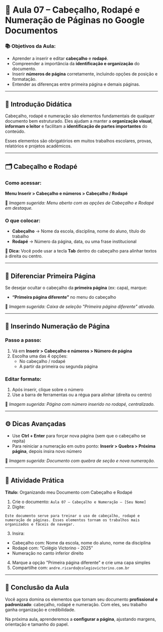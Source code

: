 # 🧾 Aula 07 – Cabeçalho, Rodapé e Numeração de Páginas no Google Documentos

### 📚 Objetivos da Aula:
- Aprender a inserir e editar **cabeçalho** e **rodapé**.
- Compreender a importância da **identificação e organização** do documento.
- Inserir **números de página** corretamente, incluindo opções de posição e formatação.
- Entender as diferenças entre primeira página e demais páginas.

---

## 🧠 Introdução Didática

Cabeçalho, rodapé e numeração são elementos fundamentais de qualquer documento bem estruturado. Eles ajudam a manter a **organização visual**, **informam o leitor** e facilitam a **identificação de partes importantes** do conteúdo.

Esses elementos são obrigatórios em muitos trabalhos escolares, provas, relatórios e projetos acadêmicos.

---

## 🗂️ Cabeçalho e Rodapé

### Como acessar:
**Menu Inserir > Cabeçalho e números > Cabeçalho / Rodapé**

📸 *Imagem sugerida: Menu aberto com as opções de Cabeçalho e Rodapé em destaque.*

### O que colocar:
- **Cabeçalho** → Nome da escola, disciplina, nome do aluno, título do trabalho
- **Rodapé** → Número da página, data, ou uma frase institucional

📝 **Dica:** Você pode usar a tecla **Tab** dentro do cabeçalho para alinhar textos à direita ou centro.

---

## 🔄 Diferenciar Primeira Página

Se desejar ocultar o cabeçalho da **primeira página** (ex: capa), marque:
- **“Primeira página diferente”** no menu do cabeçalho

📸 *Imagem sugerida: Caixa de seleção "Primeira página diferente" ativada.*

---

## 🔢 Inserindo Numeração de Página

### Passo a passo:
1. Vá em **Inserir > Cabeçalho e números > Número de página**
2. Escolha uma das 4 opções:
   - No cabeçalho / rodapé
   - A partir da primeira ou segunda página

### Editar formato:
1. Após inserir, clique sobre o número
2. Use a barra de ferramentas ou a régua para alinhar (direita ou centro)

📸 *Imagem sugerida: Página com número inserido no rodapé, centralizado.*

---

## ⚙️ Dicas Avançadas
- Use **Ctrl + Enter** para forçar nova página (sem que o cabeçalho se repita)
- Para reiniciar a numeração em outro ponto: **Inserir > Quebra > Próxima página**, depois insira novo número

📸 *Imagem sugerida: Documento com quebra de seção e nova numeração.*

---

## 🧪 Atividade Prática

**Título:** Organizando meu Documento com Cabeçalho e Rodapé

1. Crie o documento: `Aula 07 – Cabeçalho e Numeração – [Seu Nome]`
2. Digite:
```
Este documento serve para treinar o uso de cabeçalho, rodapé e numeração de páginas. Esses elementos tornam os trabalhos mais organizados e fáceis de navegar.
```
3. Insira:
- Cabeçalho com: Nome da escola, nome do aluno, nome da disciplina
- Rodapé com: “Colégio Victorino - 2025”
- Numeração no canto inferior direito
4. Marque a opção "Primeira página diferente" e crie uma capa simples
5. Compartilhe com: `andre.ricardo@colegiovictorino.com.br`

---

## 🎯 Conclusão da Aula

Você agora domina os elementos que tornam seu documento **profissional e padronizado**: cabeçalho, rodapé e numeração. Com eles, seu trabalho ganha organização e credibilidade.

Na próxima aula, aprenderemos a **configurar a página**, ajustando margens, orientação e tamanho do papel.